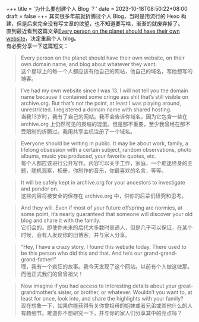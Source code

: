+++
title = '为什么要创建个人 Blog ？'
date = 2023-10-18T08:50:22+08:00
draft = false
+++
其实很多年前就折腾过个人 Blog，当时是用流行的 Hexo 构建，但是后来完全没有写文章的欲望，也不知道要写啥，渐渐的就废弃掉了。  
直到最近看到这篇文章[Every person on the planet should have their own website](https://eftegarie.com/every-person-on-the-planet-should-have-their-own-website)，决定重启个人 blog。  
有必要分享一下这篇短文：
> Every person on the planet should have their own website, on their own domain name, and blog about whatever they want.  
这个星球上的每一个人都应该有他自己的网站，他自己的域名，写他想写的博客。

> I’ve had my own website since I was 13. I will not tell you the domain name because it contained some cringe ass shit that’s still visible on archive.org. But that’s not the point, at least I was playing around, unrestricted. I registered a domain name with shared hosting.  
当我13岁时，我有了自己的网站。我不会告诉你域名，因为它包含一些在 archive.org 上仍然可见的畏缩的混蛋。但是那不重要，至少我曾经在那不受限制的折腾过。我用共享主机注册了一个域名。

> Everyone should be writing in public. It may be about work, family, a lifelong obsession with a certain subject, random observations, photo albums, music you produced, your favorite quotes, etc.  
每个人都应该进行公开写作。内容可以关于工作，家庭，一个痴迷终身的主题，随机观察，相册，你制作的音乐，你最喜欢的名言，等等。

> It will be safely kept in archive.org for your ancestors to investigate and ponder on.  
这些内容将被安全的保存在 archive.org 中，供你的后辈们研究和思考。

> And they will. Even if most of your future offspring are normies, at some point, it’s nearly guaranteed that someone will discover your old blog and share it with the family.  
它们会的。即使你未来的后代大多数时普通人，但是几乎可以保证，在某个时候，会有人发现你的旧博客，并与家人分享。

> “Hey, I have a crazy story. I found this website today. There used to be this person who did this and that. And he’s our grand-grand-grand-father!”  
嘿，我有一个疯狂的故事。我今天发现了这个网站。以前有个人做这做那。而他正式我们的曾曾祖父！

> Now imagine if you had access to interesting details about your great-grandmother’s sister, or brother, or whatever. Wouldn’t you want to, at least for once, look into, and share the highlights with your family?  
现在想象一下，如果你能获得有关你曾祖母的姐妹或者兄弟或其他什么的人有趣细节。难道你不想研究一下，并与你的家人们分享其中的亮点吗？
